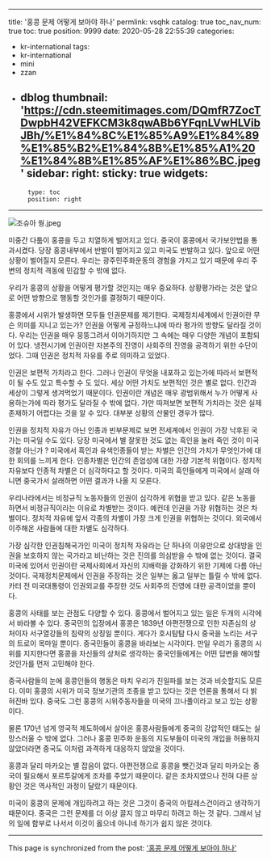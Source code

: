 
---
title: '홍콩 문제 어떻게 보아야 하나'
permlink: vsqhk
catalog: true
toc_nav_num: true
toc: true
position: 9999
date: 2020-05-28 22:55:39
categories:
- kr-international
tags:
- kr-international
- mini
- zzan
- dblog
thumbnail: 'https://cdn.steemitimages.com/DQmfR7ZocTDwpbH42VEFKCM3k8qwABb6YFqnLVwHLVibJBh/%E1%84%8C%E1%85%A9%E1%84%89%E1%85%B2%E1%84%8B%E1%85%A1%20%E1%84%8B%E1%85%AF%E1%86%BC.jpeg'
sidebar:
    right:
        sticky: true
widgets:
    -
        type: toc
        position: right
---


![조슈아 웡.jpeg](https://cdn.steemitimages.com/DQmfR7ZocTDwpbH42VEFKCM3k8qwABb6YFqnLVwHLVibJBh/%E1%84%8C%E1%85%A9%E1%84%89%E1%85%B2%E1%84%8B%E1%85%A1%20%E1%84%8B%E1%85%AF%E1%86%BC.jpeg)


미중간 다툼이 홍콩을 두고 치열하게 벌어지고 있다. 중국이 홍콩에서 국가보안법을 통과시켰다. 당장 홍콩내부에서 반발이 벌어지고 있고 미국도 반발하고 있다. 앞으로 어떤 상황이 벌어질지 모른다. 우리는 광주민주화운동의 경험을 가지고 있기 때문에 우리 주변의 정치적 격동에 민감할 수 밖에 없다.

우리가 홍콩의 상황을 어떻게 평가할 것인지는 매우 중요하다. 상황평가라는 것은 앞으로 어떤 방향으로 행동할 것인가를 결정하기 때문이다.

홍콩에서 시위가 발생하면 모두들 인권문제를 제기한다. 국제정치세계에서 인권이란 무슨 의미를 지니고 있는가? 인권을 어떻게 규정하느냐에 따라 평가의 방향도 달라질 것이다. 우리는 인권을 매우 뭉뚱그려서 이야기하지만 그 속에는 매우 다양한 개념이 포함되어 있다. 냉전시기에 인권이란 자본주의 진영이 사회주의 진영을 공격하기 위한 수단이었다. 그때 인권은 정치적 자유를 주로 의미하고 있었다.

인권은 보편적 가치라고 한다. 그러나 인권이 무엇을 내포하고 있는가에 따라서 보편적이 될 수도 있고 특수할 수 도 있다. 세상 어떤 가치도 보편적인 것은 별로 없다. 인간과 세상이 그렇게 생겨먹었기 때문이다. 인권이란 개념은 매우 광범위해서 누가 어떻게 사용하는가에 따라 평가도 달라질 수 밖에 없다. 가만 따져보면 보편적 가치라는 것은 실제 존재하기 어렵다는 것을 알 수 있다. 대부분 상황의 산물인 경우가 많다.

인권을 정치적 자유가 아닌 인종과 빈부문제로 보면 전세계에서 인권이 가장 낙후된 국가는 미국일 수도 있다. 당장 미국에서 별 잘못한 것도 없는 흑인을 눌러 죽인 것이 미국 경찰 아닌가 ? 미국에서 흑인과 유색인종들이 받는 차별은 인간의 가치가 무엇인가에 대한 회의를 느끼게 한다. 인종차별은 인간의 존엄성에 대한 가장 기본적 위협이다. 정치적 자유보다 인종적 차별은 더 심각하다고 할 것이다. 미국의 흑인들에게 미국에서 살래 아니면 중국가서 살래하면 어떤 결과가 나올 지 모른다.

우리나라에서는 비정규직 노동자들의 인권이 심각하게 위협을 받고 있다. 같은 노동을 하면서 비정규직이라는 이유로 차별받는 것이다. 예컨데 인권을 가장 위협하는 것은 차별이다. 정치적 자유에 앞서 각종의 차별이 가장 크게 인권을 위협하는 것이다. 외국에서 이주해온 사람들에 대한 차별도 심각하다.

가장 심각한 인권침해국가인 미국이 정치적 자유라는 단 하나의 이유만으로 상대방을 인권을 보호하지 않는 국가라고 비난하는 것은 진의를 의심받을 수 밖에 없는 것이다. 결국 미국에 있어서 인권이란 국제사회에서 자신의 지배력을 강화하기 위한 기제에 다름 아닌 것이다. 국제정치문제에서 인권을 주장하는 것은 일부는 옳고 일부는 틀릴 수 밖에 없다. 카터 전 미국대통령이 인권외교를 주장한 것도 사회주의 진영에 대한 공격이었을 뿐이다.

홍콩의 사태를 보는 관점도 다양할 수 있다. 홍콩에서 벌어지고 있는 일은 두개의 시각에서 바라볼 수 있다. 중국민의 입장에서 홍콩은 1839년 아편전쟁으로 인한 자존심의 상처이자 서구열강들의 침략의 상징일 뿐이다. 게다가 호시탐탐 다시 중국을 노리는 서구의 트로이 목마일 뿐이다. 중국민들이 홍콩을 바라보는 시각이다. 만일 우리가 홍콩의 시위를 지지한다면 홍콩을 자신들의 상처로 생각하는 중국인들에게는 어떤 답변을 해야할 것인가를 먼저 고민해야 한다.

중국사람들의 눈에 홍콩인들의 행동은 마치 우리가 친일파를 보는 것과 비슷할지도 모른다. 이미 홍콩의 시위가 미국 정보기관의 조종을 받고 있다는 것은 언론을 통해서 다 밝혀진바 있다. 중국도 그런 홍콩의 시위주동자들을 미국의 끄나풀이라고 보고 있는 상황이다.

물론 170년 넘게 영국적 제도하에서 살아온 홍콩사람들에게 중국의 강압적인 태도는 실망스러울 수 밖에 없다. 그러나 홍콩 민주화 운동의 지도부들이 미국의 개입을 허용하지 않았더라면 중국도 이처럼 과격하게 대응하지 않았을 것이다.

홍콩과 달리 마카오는 별 잡음이 없다. 아편전쟁으로 홍콩을 뺏긴것과 달리 마카오는 중국이 필요해서 포르투갈에게 조차를 주었기 때문이다. 같은 조차지였으나 전혀 다른 상황인 것은 역사적인 과정이 달랐기 때문이다.

미국이 홍콩의 문제에 개입하려고 하는 것은 그것이 중국의 아킬레스건이라고 생각하기 때문이다. 중국은 그런 문제를 더 이상 끌지 않고 마무리 하려고 하는 것 같다. 그래서 남의 일에 함부로 나서서 이것이 옳으네 아니네 하기가 쉽지 않은 것이다.

- - -

This page is synchronized from the post: ['홍콩 문제 어떻게 보아야 하나'](https://steemit.com/@oldstone/vsqhk)
